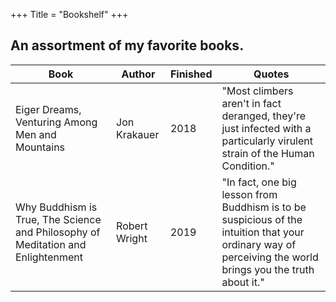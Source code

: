 +++
Title = "Bookshelf"
+++

## An assortment of my favorite books.

| Book | Author | Finished | Quotes |
| -----|-------|-------|------- |
| Eiger Dreams, Venturing Among Men and Mountains | Jon Krakauer | 2018 | "Most climbers aren't in fact deranged, they're just infected with a particularly virulent strain of the Human Condition." |
| Why Buddhism is True, The Science and Philosophy of Meditation and Enlightenment | Robert Wright | 2019 | "In fact, one big lesson from Buddhism is to be suspicious of the intuition that your ordinary way of perceiving the world brings you the truth about it." |

